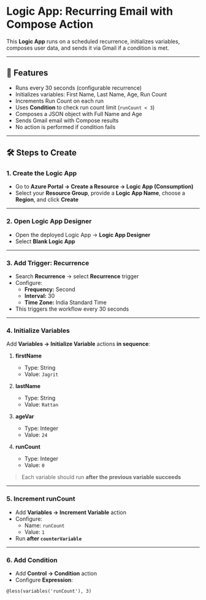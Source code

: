 # Logic App: Recurring Email with Compose Action

This **Logic App** runs on a scheduled recurrence, initializes variables, composes user data, and sends it via Gmail if a condition is met.

---

## 🚀 Features

- Runs every 30 seconds (configurable recurrence)
- Initializes variables: First Name, Last Name, Age, Run Count
- Increments Run Count on each run
- Uses **Condition** to check run count limit (`runCount < 3`)
- Composes a JSON object with Full Name and Age
- Sends Gmail email with Compose results
- No action is performed if condition fails

---

## 🛠 Steps to Create

### 1. Create the Logic App

- Go to **Azure Portal → Create a Resource → Logic App (Consumption)**
- Select your **Resource Group**, provide a **Logic App Name**, choose a **Region**, and click **Create**

---

### 2. Open Logic App Designer

- Open the deployed Logic App → **Logic App Designer**
- Select **Blank Logic App**

---

### 3. Add Trigger: Recurrence

- Search **Recurrence** → select **Recurrence** trigger
- Configure:
  - **Frequency:** Second
  - **Interval:** 30
  - **Time Zone:** India Standard Time
- This triggers the workflow every 30 seconds

---

### 4. Initialize Variables

Add **Variables → Initialize Variable** actions **in sequence**:

1. **firstName**

   - Type: String
   - Value: `Jagrit`

2. **lastName**

   - Type: String
   - Value: `Rattan`

3. **ageVar**

   - Type: Integer
   - Value: `24`

4. **runCount**
   - Type: Integer
   - Value: `0`

> Each variable should run **after the previous variable succeeds**

---

### 5. Increment runCount

- Add **Variables → Increment Variable** action
- Configure:
  - Name: `runCount`
  - Value: `1`
- Run **after `counterVariable`**

---

### 6. Add Condition

- Add **Control → Condition** action
- Configure **Expression**:

```expression
@less(variables('runCount'), 3)
```
